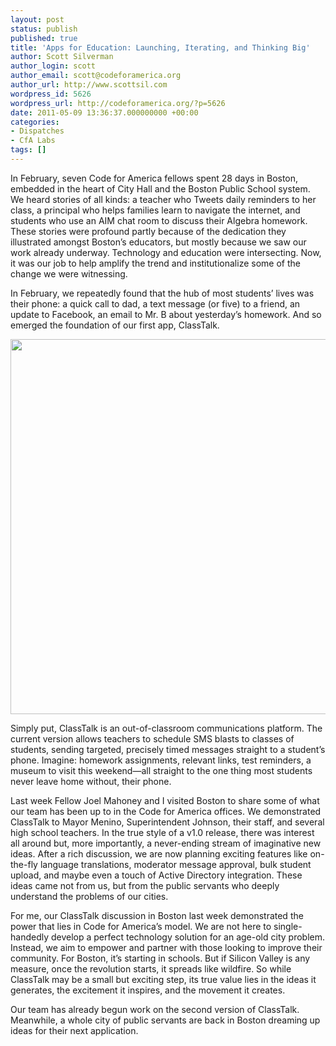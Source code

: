 ```yaml
---
layout: post
status: publish
published: true
title: 'Apps for Education: Launching, Iterating, and Thinking Big'
author: Scott Silverman
author_login: scott
author_email: scott@codeforamerica.org
author_url: http://www.scottsil.com
wordpress_id: 5626
wordpress_url: http://codeforamerica.org/?p=5626
date: 2011-05-09 13:36:37.000000000 +00:00
categories:
- Dispatches
- CfA Labs
tags: []
---
```

In February, seven Code for America fellows spent 28 days in Boston, embedded in the heart of City Hall and the Boston Public School system. We heard stories of all kinds: a teacher who Tweets daily reminders to her class, a principal who helps families learn to navigate the internet, and students who use an AIM chat room to discuss their Algebra homework. These stories were profound partly because of the dedication they illustrated amongst Boston’s educators, but mostly because we saw our work already underway. Technology and education were intersecting. Now, it was our job to help amplify the trend and institutionalize some of the change we were witnessing.

In February, we repeatedly found that the hub of most students’ lives was their phone: a quick call to dad, a text message (or five) to a friend, an update to Facebook, an email to Mr. B about yesterday’s homework. And so emerged the foundation of our first app, ClassTalk.

<a href="http://codeforamerica.org/wp-content/uploads/2011/05/Screen-shot-2011-05-09-at-10.28.14-AM.png"><img class="aligncenter size-full wp-image-5627" title="ClassTalk" src="http://codeforamerica.org/wp-content/uploads/2011/05/Screen-shot-2011-05-09-at-10.28.14-AM.png" alt="" width="600" /></a>

Simply put, ClassTalk is an out-of-classroom communications platform. The current version allows teachers to schedule SMS blasts to classes of students, sending targeted, precisely timed messages straight to a student’s phone. Imagine: homework assignments, relevant links, test reminders, a museum to visit this weekend—all straight to the one thing most students never leave home without, their phone.

Last week Fellow Joel Mahoney and I visited Boston to share some of what our team has been up to in the Code for America offices. We demonstrated ClassTalk to Mayor Menino, Superintendent Johnson, their staff, and several high school teachers. In the true style of a v1.0 release, there was interest all around but, more importantly, a never-ending stream of imaginative new ideas. After a rich discussion, we are now planning exciting features like on-the-fly language translations, moderator message approval, bulk student upload, and maybe even a touch of Active Directory integration. These ideas came not from us, but from the public servants who deeply understand the problems of our cities.

For me, our ClassTalk discussion in Boston last week demonstrated the power that lies in Code for America’s model. We are not here to single-handedly develop a perfect technology solution for an age-old city problem. Instead, we aim to empower and partner with those looking to improve their community. For Boston, it’s starting in schools. But if Silicon Valley is any measure, once the revolution starts, it spreads like wildfire. So while ClassTalk may be a small but exciting step, its true value lies in the ideas it generates, the excitement it inspires, and the movement it creates.

Our team has already begun work on the second version of ClassTalk. Meanwhile, a whole city of public servants are back in Boston dreaming up ideas for their next application.
